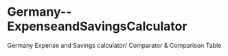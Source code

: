 # Germany--ExpenseandSavingsCalculator
Germany Expense and Savings calculator/ Comparator &amp; Comparison Table
